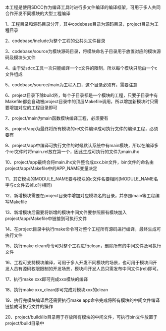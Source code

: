 本工程是使用SDCC作为编译工具时进行多文件编译的编译框架，可用于多人共同合作开发不同模块的大型工程编译

1、工程目录和源码目录分开，其中codebase目录为源码目录，project目录为工程目录

2、codebase/include为整个工程的公共头文件目录

3、codebase/source为模块源码目录，将模块命名子目录用于放置对应的模块源码及模块头文件

4、由于受sdcc工具一次只能编译一个c文件的限制，所以每个模块只能由一个c文件组成

5、codebase/source/main为工程入口，这个目录必须有，需要注意

6、project目录下除build外，每个子目录都是一个模块的工程，只要子目录中有Makefile都会自动被project目录中的顶层Makefile调用，所以增加新模块时只需要增加对应的工程目录即可

7、project/main为main函数模块编译工程，必须要有

8、project/app为最终将所有模块的rel文件编译成可执行文件的编译工程，必须要有

9、project/app中编译可执行文件的时候默认系统中有main模块，所以在编译多个rel文件时将main.rel放在第一个，因此生成可执行的文件为main.ihx

10、project/app最终会将main.ihx文件整合成xxx.bin文件，bin文件的命名由project/app/Makefile中的APP_NAME变量决定

11、其它模块的MODULE_NAME要与模块的c文件名要相同(MODULE_NAME名字与c文件去掉.c时相同)

12、新增模块需要在project目录中增加对应模块名的目录，并参照main等工程编写Makefile

13、新增模块后需要将新增的模块中间文件要参照原有模块加入project/app/Makefile中链接到可执行文件

14、在project目录中执行make命令可对整个工程所有源码进行编译，最终生成可执行文件

15、执行make clean命令可对整个工程进行clean，删除所有的中间文件及可执行文件

16、工程可支持模块编译，可用于多人开发不同模块的场景，也可用于模块间开发人员有源码权限限制的开发场景，模块间开发人员只需发布中间文件(rel)即可。

17、执行make xxx即可完成xxx模块的编译

18、执行make xxx_clean即可完成对模块xxx的clean

19、执行完模块编译后还需要执行make app命令完成将所有模块的中间文件编译链接成可执行文件的操作

20、project/build/lib目录用于存放所有模块的中间文件，可执行bin文件放置于project/build目录中

